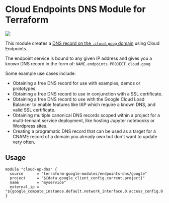# Cloud Endpoints DNS Module for Terraform

<a href="https://concourse-tf.gcp.solutions/teams/main/pipelines/tf-ep-dns-regression" target="_blank">
<img src="https://concourse-tf.gcp.solutions/api/v1/teams/main/pipelines/tf-ep-dns-regression/badge" /></a>

This module creates a [DNS record on the `.cloud.goog` domain](https://cloud.google.com/endpoints/docs/openapi/openapi-dns-configure) using Cloud Endpoints.

The endpoint service is bound to any given IP address and gives you a known DNS record in the form of: `NAME.endpoints.PROJECT.cloud.goog`

Some example use cases include:
- Obtaining a free DNS record for use with examples, demos or prototypes.
- Obtaining a free DNS record to use in conjunction with a SSL certificate.
- Obtaining a free DNS record to use with the Google Cloud Load Balancer to enable features like IAP which require a known DNS, and valid SSL certificate.
- Obtaining multiple canonical DNS records scoped within a project for a multi-tennant service deployment, like hosting Jupyter notebooks or Wordpress sites.
- Creating a programatic DNS record that can be used as a target for a CNAME record of a domain you already own but don't want to update very often.

## Usage

```hcl
module "cloud-ep-dns" {
  source      = "terraform-google-modules/endpoints-dns/google"
  project     = "${data.google_client_config.current.project}"
  name        = "myservice"
  external_ip = "${google_compute_instance.default.network_interface.0.access_config.0.assigned_nat_ip}"
}
```
